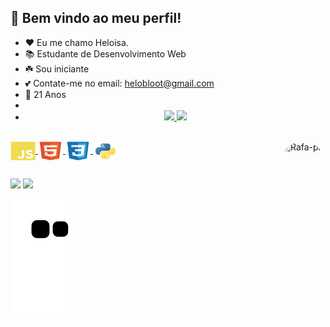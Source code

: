 
 🌱 Bem vindo ao meu perfil!
--- 
* ❤️ Eu me chamo Heloisa.
 * 📚 Estudante de Desenvolvimento Web
* ☘️ Sou iniciante
* 💕 Contate-me no email: helobloot@gmail.com
* 🎂 21 Anos
* 
* <div align="center">
  <a href="https://github.com/Ohnolisa">
  <img height="180em" src="https://github-readme-stats.vercel.app/api?username=ohnolisa&show_icons=true&theme=dracula&include_all_commits=true&count_private=true"/>
  <img height="180em" src="https://github-readme-stats.vercel.app/api/top-langs/?username=ohnolisa&layout=compact&langs_count=7&theme=dracula"/>
</div>
 
 <div style="display: inline_block"><br>
  <img align="center" alt="Rafa-Js" height="30" width="40" src="https://raw.githubusercontent.com/devicons/devicon/master/icons/javascript/javascript-plain.svg">
  <img align="center" alt="Rafa-HTML" height="30" width="40" src="https://raw.githubusercontent.com/devicons/devicon/master/icons/html5/html5-original.svg">
  <img align="center" alt="Rafa-CSS" height="30" width="40" src="https://raw.githubusercontent.com/devicons/devicon/master/icons/css3/css3-original.svg">
  <img align="center" alt="Rafa-Python" height="30" width="40" src="https://raw.githubusercontent.com/devicons/devicon/master/icons/python/python-original.svg">
  <img align="right" alt="Rafa-pic" height="150" style="border-radius:50px;" src="https://c.tenor.com/99F3vwPfTWAAAAAC/kyokai-no-kanata-mirai-kuriyama.gif">
</div>
 
 ##
 
 <div>
 
  <a href="https://www.instagram.com/helo_bloot/" target="_blank"><img src="https://img.shields.io/badge/-Instagram-%23E4405F?style=for-the-badge&logo=instagram&logoColor=white" target="_blank"></a>
  <a href = "mailto:helobloot@gmail.com"><img src="https://img.shields.io/badge/-Gmail-%23333?style=for-the-badge&logo=gmail&logoColor=white" target="_blank"></a>
  
 ![Snake animation](https://github.com/Ohnolisa/Ohnolisa/blob/output/github-contribution-grid-snake.svg)
   
  </div>
